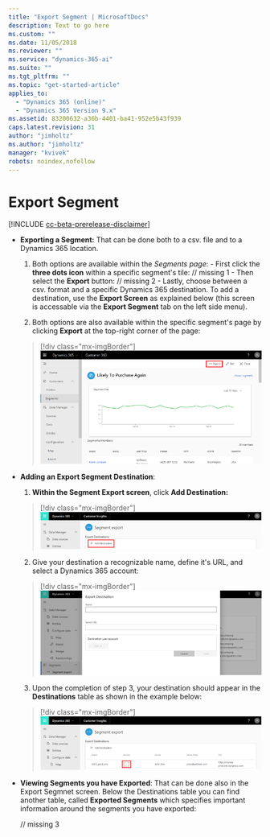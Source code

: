 ```yaml
---
title: "Export Segment | MicrosoftDocs"
description: Text to go here
ms.custom: ""
ms.date: 11/05/2018
ms.reviewer: ""
ms.service: "dynamics-365-ai"
ms.suite: ""
ms.tgt_pltfrm: ""
ms.topic: "get-started-article"
applies_to: 
  - "Dynamics 365 (online)"
  - "Dynamics 365 Version 9.x"
ms.assetid: 83200632-a36b-4401-ba41-952e5b43f939
caps.latest.revision: 31
author: "jimholtz"
ms.author: "jimholtz"
manager: "kvivek"
robots: noindex,nofollow
---
```

# Export Segment

[!INCLUDE [cc-beta-prerelease-disclaimer](../includes/cc-beta-prerelease-disclaimer.md)]

- **Exporting a Segment:** That can be done both to a csv. file and to a Dynamics 365 location.

    1. Both options are available within the *Segments page*: 
      - First click the **three dots icon** within a specific segment's tile: 
      // missing 1
      - Then select the **Export** button: 
      // missing 2
      - Lastly, choose between a csv. format and a specific Dynamics 365 destination. To add a destination, use the **Export Screen** as explained below (this screen is accessable via the **Export Segment** tab on the left side menu).
      
    2. Both options are also available within the specific segment's page by clicking **Export** at the top-right corner of the page:

    > [!div class="mx-imgBorder"] 
    > ![](media/segment-menu-export-top.png "Export segment")
    

- **Adding an Export Segment Destination**:
    1. **Within the Segment Export screen**, click **Add Destination:**

    > [!div class="mx-imgBorder"] 
    > ![](media/segmentation-add-destination.png "Segmentation add destination")

    2. Give your destination a recognizable name, define it's URL, and select a Dynamics 365 account:

    > [!div class="mx-imgBorder"] 
    > ![](media/segmentation-export-destination.png "Segmentation export destination")

    3. Upon the completion of step 3, your destination should appear in the **Destinations** table as shown in the example below:

    > [!div class="mx-imgBorder"] 
    > ![](media/segmentation-export-destination-actions.png "Segmentation export destination table")

 - **Viewing Segments you have Exported**:
    That can be done also in the Export Segmnet screen. Below the Destinations table you can find another table, called **Exported Segments** which specifies important information around the segments you have exported: 
    
    // missing 3

